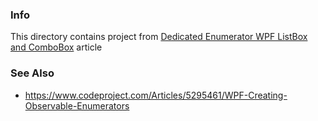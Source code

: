 ### Info

This directory contains project from [Dedicated Enumerator WPF ListBox and ComboBox](https://www.codeproject.com/Articles/5295569/WPF-Dedicated-Enumerator-ListBox-and-ComboBox) article

### See Also

* https://www.codeproject.com/Articles/5295461/WPF-Creating-Observable-Enumerators
